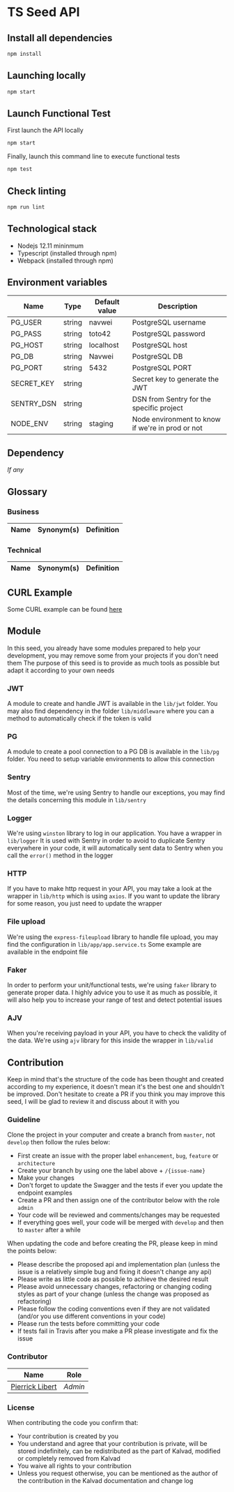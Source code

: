 # TS Seed API

## Install all dependencies

```bash
npm install
```

## Launching locally

```bash
npm start
```

## Launch Functional Test

First launch the API locally
```bash
npm start
```
Finally, launch this command line to execute functional tests
```bash
npm test
```

## Check linting

```bash
npm run lint
```

## Technological stack

 * Nodejs 12.11 mininmum
 * Typescript (installed through npm)
 * Webpack (installed through npm)

## Environment variables

|Name|Type|Default value|Description|
|--|--|--|--|
|PG_USER|string|navwei|PostgreSQL username|
|PG_PASS|string|toto42|PostgreSQL password|
|PG_HOST|string|localhost|PostgreSQL host|
|PG_DB|string|Navwei|PostgreSQL DB|
|PG_PORT|string|5432|PostgreSQL PORT|
|SECRET_KEY|string||Secret key to generate the JWT|
|SENTRY_DSN|string||DSN from Sentry for the specific project|
|NODE_ENV|string|staging|Node environment to know if we're in prod or not|

## Dependency

_If any_

## Glossary

### Business

|Name|Synonym(s)|Definition|
|--|--|--|

### Technical

|Name|Synonym(s)|Definition|
|--|--|--|

## CURL Example

Some CURL example can be found [here](https://github.com/10ten-me/ts-seed-api/wiki/%5BCURL%5D-CURL-Example)

## Module

In this seed, you already have some modules prepared to help your development, you may remove some from your projects if you don't need them
The purpose of this seed is to provide as much tools as possible but adapt it according to your own needs

### JWT

A module to create and handle JWT is available in the `lib/jwt` folder. You may also find dependency in the folder `lib/middleware` where you can a method to automatically check if the token is valid

### PG

A module to create a pool connection to a PG DB is available in the `lib/pg` folder. You need to setup variable environments to allow this connection

### Sentry

Most of the time, we're using Sentry to handle our exceptions, you may find the details concerning this module in `lib/sentry`

### Logger

We're using `winston` library to log in our application. You have a wrapper in `lib/logger`
It is used with Sentry in order to avoid to duplicate Sentry everywhere in your code, it will automatically sent data to Sentry when you call the `error()` method in the logger

### HTTP

If you have to make http request in your API, you may take a look at the wrapper in `lib/http` which is using `axios`. If you want to update the library for some reason, you just need to update the wrapper

### File upload

We're using the `express-fileupload` library to handle file upload, you may find the configuration in `lib/app/app.service.ts`
Some example are available in the endpoint file

### Faker

In order to perform your unit/functional tests, we're using `faker`  library to generate proper data. I highly advice you to use it as much as possible, it will also help you to increase your range of test and detect potential issues

### AJV

When you're receiving payload in your API, you have to check the validity of the data. We're using `ajv` library for this inside the wrapper in `lib/valid`

## Contribution

Keep in mind that's the structure of the code has been thought and created according to my experience, it doesn't mean it's the best one and shouldn't be improved. Don't hesitate to create a PR if you think you may improve this seed, I will be glad to review it and discuss about it with you

### Guideline

Clone the project in your computer and create a branch from `master`, not `develop` then follow the rules below:

* First create an issue with the proper label `enhancement`, `bug`, `feature` or `architecture`
* Create your branch by using one the label above + `/{issue-name}`
* Make your changes
* Don't forget to update the Swagger and the tests if ever you update the endpoint examples
* Create a PR and then assign one of the contributor below with the role `admin`
* Your code will be reviewed and comments/changes may be requested
* If everything goes well, your code will be merged with `develop` and then to `master` after a while

When updating the code and before creating the PR, please keep in mind the points below:

* Please describe the proposed api and implementation plan (unless the issue is a relatively simple bug and fixing it doesn't change any api)
* Please write as little code as possible to achieve the desired result
* Please avoid unnecessary changes, refactoring or changing coding styles as part of your change (unless the change was proposed as refactoring)
* Please follow the coding conventions even if they are not validated (and/or you use different conventions in your code)
* Please run the tests before committing your code
* If tests fail in Travis after you make a PR please investigate and fix the issue

### Contributor

|Name|Role|
|--|--|
|[Pierrick Libert](https://github.com/pierrick-libert)|_Admin_|


### License

When contributing the code you confirm that:

* Your contribution is created by you
* You understand and agree that your contribution is private, will be stored indefinitely, can be redistributed as the part of Kalvad, modified or completely removed from Kalvad
* You waive all rights to your contribution
* Unless you request otherwise, you can be mentioned as the author of the contribution in the Kalvad documentation and change log
